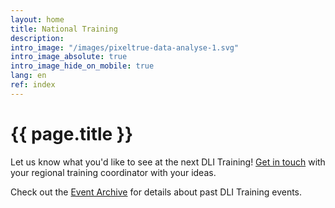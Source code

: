 ```yaml
---
layout: home
title: National Training
description:
intro_image: "/images/pixeltrue-data-analyse-1.svg"
intro_image_absolute: true
intro_image_hide_on_mobile: true
lang: en
ref: index
---
```



# {{ page.title }}

<!-- the date / register box on the homepage lives in _layouts/home.html and _data/contact.yml
Change the information in the box in contact.yml, and turn the box off and on in home.html
-->
<!--

### Save the Date!  

The next DLI Virtual National Training event will be held during the week of **May 5 - 7, 2025**! [We have an action packed program this year!]({% link en/program.md %})



All of the training materials are available in English and French in the [Dataverse Repository](https://cudo.carleton.ca/dli-training/4360), as well as linked to each of the session descriptions in the [Schedule](/en/schedule).

We also invite you to submit your [feedback](/en/feedback) on the sessions.

-->


Let us know what you'd like to see at the next DLI Training! [Get in touch](/en/contact) with your regional training coordinator with your ideas.

Check out the [Event Archive](/en/archive) for details about past DLI Training events.


<!--

Welcome to the 2023 DLI National Training. [We have an action packed program this year!]({% link en/program.md %})



Simultaneous translation will be available for every session. Please register using the link below.

Webinars will be hosted using Zoom. You can join using your browser, but there are more features available if you [download the free application](https://zoom.us/download).

-->
